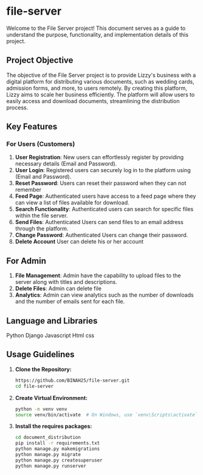 # file-server
Welcome to the File Server project! This document serves as a guide to understand the purpose, functionality, and implementation details of this project.

## Project Objective
The objective of the File Server project is to provide Lizzy's business with a digital platform for distributing various documents, such as wedding cards, admission forms, and more, to users remotely. By creating this platform, Lizzy aims to scale her business efficiently. The platform will allow users to easily access and download documents, streamlining the distribution process.

## Key Features
### For Users (Customers)
1. **User Registration**: New users can effortlessly register by providing necessary details (Email and Password).
2. **User Login**: Registered  users can securely log in to the platform using (Email and Password).
3. **Reset Password**: Users can reset their password when they can not remember
4. **Feed Page**: Authenticated users have access to a feed page where they can view a list of files available for download.
5. **Search Functionality**: Authenticated users can search for specific files within the file server.
6. **Send Files**: Authenticated Users can send files to an email address through the platform.
7. **Change Password**: Authenticated Users can change their password.
8. **Delete Account** User can delete his or her account


## For Admin
1. **File Management**: Admin have the capability to upload files to the server along with titles and descriptions.
2. **Delete Files**: Admin can delete file 
3. **Analytics**: Admin can view analytics such as the number of downloads and the number of emails sent for each file.

## Language and Libraries
Python 
Django 
Javascript
Html
css
## Usage Guidelines
1. **Clone the Repository:**
   ```bash
   https://github.com/BINAH25/file-server.git
   cd file-server

2. **Create Virtual Environment:**
   ```bash
   python -m venv venv
   source venv/bin/activate  # On Windows, use `venv\Scripts\activate`

3. **Install the requires packages:**
   ```bash
   cd document_distribution
   pip install -r requirements.txt
   python manage.py makemigrations
   python manage.py migrate
   python manage.py createsuperuser 
   python manage.py runserver
   
